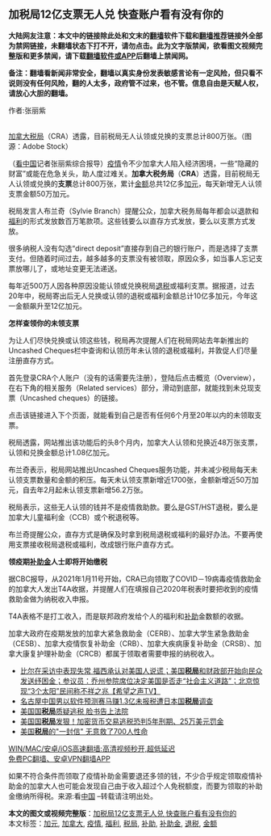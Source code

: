  <h2>加税局12亿支票无人兑 快查账户看有没有你的</h2> <p class="notice"><b>大陆网友注意：本文中的链接除此处和文末的<a href="https://github.com/bannedbook/fanqiang" >翻墙</a>软件下载和<a href="https://github.com/killgcd/justmysocks/blob/master/README.md">翻墙推荐</a>链接外全部为禁网链接，未翻墙状态下打不开，请勿点击。此为文字版禁闻，欲看图文视频完整版和更多禁闻，请下载<a href="https://github.com/bannedbook/fanqiang">翻墙软件或APP</a>后翻墙上禁闻网。</p><p>备注：翻墙看新闻非常安全，翻墙以真实身份发表敏感言论有一定风险，但只看不说则没有任何风险，翻的人太多，政府管不过来，也不管。信息自由是天赋人权，请放心大胆的翻墙。</b></p>  <div class="entry"> <p>作者:张丽紫</p> <p><br /> <a href="https://www.bannedbook.org/bnews/tag/%e5%8a%a0%e6%8b%bf%e5%a4%a7/" class="st_tag internal_tag" rel="tag" title="标签 加拿大 下的日志">加拿大</a><a href="https://www.bannedbook.org/bnews/tag/%E7%A8%8E%E5%B1%80/" class="st_tag internal_tag" rel="tag" title="标签 税局 下的日志">税局</a>（CRA）透露，目前税局无人认领或兑换的支票总计800万张。（图源：Adobe Stock） </p> <p> （<span class='wp_keywordlink_affiliate'><a href="https://www.secretchina.com/" title="看中国" target="_blank">看中国</a></span>记者张丽紫综合报导）<a href="https://www.bannedbook.org/bnews/tag/%E7%96%AB%E6%83%85/" class="st_tag internal_tag" rel="tag" title="标签 疫情 下的日志">疫情</a>令不少加拿大人陷入经济困境，一些“隐藏的财富”或能在危急关头，助人度过难关。<strong>加拿大税务局</strong>（<strong>CRA</strong>）透露，目前税局无人认领或兑换的<strong>支票</strong>总计800万张，累计<a href="https://www.bannedbook.org/bnews/tag/%E9%87%91%E9%A2%9D/" class="st_tag internal_tag" rel="tag" title="标签 金额 下的日志">金额</a>总共12亿多<a href="https://www.bannedbook.org/bnews/tag/%E5%8A%A0%E5%85%83/" class="st_tag internal_tag" rel="tag" title="标签 加元 下的日志">加元</a>，每天新增无人认领支票金额50万加元。 </p> <p>税局发言人布兰奇（Sylvie Branch）提醒公众，加拿大税务局每年都会以退款和<a href="https://www.bannedbook.org/bnews/tag/%E7%A6%8F%E5%88%A9/" class="st_tag internal_tag" rel="tag" title="标签 福利 下的日志">福利</a>的形式发放数百万笔款项。这些钱要么以直存方式发放，要么以支票方式发放。 </p>  <p>很多纳税人没有勾选“direct deposit”直接存到自己的银行账户，而是选择了支票支付。但随着时间过去，越多越多的支票没有被领取，原因众多，如当事人忘记支票放哪儿了，或地址变更无法递送。 </p> <p>每年近500万人因各种原因没能认领或兑换税局<a href="https://www.bannedbook.org/bnews/tag/%E9%80%80%E7%A8%8E/" class="st_tag internal_tag" rel="tag" title="标签 退税 下的日志">退税</a>或福利支票。据报道，过去20年中，税局寄出后无人兑换或认领的退税或福利金额总计10亿多加元，今年这一金额飙升至12亿加元。 </p> <p><strong>怎样查领你的未领支票</strong> </p> <p>为让人们尽快兑换或认领这些钱，税局再次提醒人们在税局网站去年新推出的Uncashed Cheques栏中查询和认领历年未认领的退税或福利，并敦促人们尽量注册直存方式。 </p>  <p>首先登录CRA个人账户（没有的话需要先注册），登陆后点击概览（Overview），在右下角的相关服务（Related services）部分，滑动到底部，就能找到未兑现支票（Uncashed cheques）的链接。 </p> <p>点击该链接进入下个页面，就能看到自己是否有任何6个月至20年以内的未领取支票。 </p> <p>税局透露，网站推出该功能后的头8个月内，加拿大人认领和兑换近48万张支票，认领和兑换金额总计1.08亿加元。 </p> <p>布兰奇表示，税局网站推出Uncashed Cheques服务功能，并未减少税局每天未认领支票数量和金额的积压。每天未认领支票新增近1700张，金额新增近50万加元，自去年2月起未认领支票新增56.2万张。 </p>  <p>税局表示，这些无人认领的钱并不是疫情救助款。要么是GST/HST退税，要么是加拿大儿童福利金（CCB）或个税退税等。 </p> <p>布兰奇提醒公众，直存方式是确保及时拿到税局退税或福利的最好办法。不要再使用支票接收税局退税或福利，改成银行账户直存方式。 </p> <p><strong>领疫期<a href="https://www.bannedbook.org/bnews/tag/%E8%A1%A5%E5%8A%A9%E9%87%91/" class="st_tag internal_tag" rel="tag" title="标签 补助金 下的日志">补助金</a>人士即将开始缴税</strong> </p> <p>据CBC报导，从2021年1月11号开始，CRA已向领取了COVID－19病毒疫情救助金的加拿大人发出T4A收据，并提醒人们在填报自己2020年税表时要把收到的疫情救助金做为纳税收入申报。 </p>  <p>T4A表格不是打工收入，而是联邦政府发给个人的福利和<a href="https://www.bannedbook.org/bnews/tag/%E8%A1%A5%E5%8A%A9/" class="st_tag internal_tag" rel="tag" title="标签 补助 下的日志">补助</a>金数额的收据。 </p> <p>加拿大政府在疫期发放的加拿大紧急救助金（CERB）、加拿大学生紧急救助金（CESB）、加拿大疫情恢复补助金（CRB）、加拿大疾病康复补助金（CRSB）、加拿大康复护理补助金（CRCB）都属于领取者需要申报的纳税收入。 </p> <ul class='op-related-articles' title='相关阅读'> <li><a href='https://www.bannedbook.org/bnews/cbnews/20201231/1458241.html' target='_blank'>比尔在采访中表现失常  福西承认对美国人说谎；美国<b>税局</b>和财政部开始向民众发送纾困金；参议员：乔州参院席位决定美国是否走“社会主义道路”；北京惊现“3个太阳”民间称不祥之兆【希望之声TV】</a></li> <li><a href='https://www.bannedbook.org/bnews/baitai/20200722/1364661.html' target='_blank'>名古屋中国男以软件预测赛马赚1.3亿未报税遭日本国<b>税局</b>调查</a></li> <li><a href='https://www.bannedbook.org/bnews/baitai/20200219/1279742.html' target='_blank'>美国国<b>税局</b>质疑逃税 脸书告上法院</a></li> <li><a href='https://www.bannedbook.org/bnews/cnnews/20200111/1256768.html' target='_blank'>美国国<b>税局</b>发狠！加密货币交易逃税恐判5年刑期、25万美元罚金</a></li> <li><a href='https://www.bannedbook.org/bnews/cnnews/20191222/1245633.html' target='_blank'>美国<b>税局</b>的&quot;一封信&quot; 无意救了700人性命</a></li> </ul> <p class="texttj"> <a href="https://github.com/bannedbook/fanqiang/wiki/V2ray%E6%9C%BA%E5%9C%BA" target="_blank">WIN/MAC/安卓/iOS高速翻墙:高清视频秒开,超低延迟</a><br/> <a href="https://github.com/bannedbook/fanqiang/wiki/%E7%A6%81%E9%97%BB%E7%BD%91%E5%AE%89%E5%8D%93%E7%BF%BB%E5%A2%99%E6%96%B0%E9%97%BBAPP" target="_blank">免费PC翻墙、安卓VPN翻墙APP</a></p><p>如果不符合条件而领取了疫情补助金需要退还多领的钱，不少合乎规定领取疫情补助金的加拿大人也可能会发现自己由于收入超过个人免税额度，而要为领取的补助金缴纳所得税。来源:看<span class='wp_keywordlink_affiliate'><a href="https://www.bannedbook.org/" title="中国" target="_blank">中国</a></span> &#8211;转载请注明出处。</p><a name='sharetosocial'></a>       <div><b>本文的图文或视频完整版</b>：<a href='https://www.bannedbook.org/bnews/comments/20210115/1467789.html'>加税局12亿支票无人兑 快查账户看有没有你的</a></div>  </div><!--END ENTRY--> <div class="postfooter"> <div>本文标签：<a href="https://www.bannedbook.org/bnews/tag/%E5%8A%A0%E5%85%83/" rel="tag">加元</a>, <a href="https://www.bannedbook.org/bnews/tag/%e5%8a%a0%e6%8b%bf%e5%a4%a7/" rel="tag">加拿大</a>, <a href="https://www.bannedbook.org/bnews/tag/%E7%96%AB%E6%83%85/" rel="tag">疫情</a>, <a href="https://www.bannedbook.org/bnews/tag/%E7%A6%8F%E5%88%A9/" rel="tag">福利</a>, <a href="https://www.bannedbook.org/bnews/tag/%E7%A8%8E%E5%B1%80/" rel="tag">税局</a>, <a href="https://www.bannedbook.org/bnews/tag/%E8%A1%A5%E5%8A%A9/" rel="tag">补助</a>, <a href="https://www.bannedbook.org/bnews/tag/%E8%A1%A5%E5%8A%A9%E9%87%91/" rel="tag">补助金</a>, <a href="https://www.bannedbook.org/bnews/tag/%E9%80%80%E7%A8%8E/" rel="tag">退税</a>, <a href="https://www.bannedbook.org/bnews/tag/%E9%87%91%E9%A2%9D/" rel="tag">金额</a></div>  </div><!--END POSTFOOTER--> 